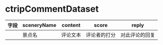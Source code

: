 # ctripCommentDataset

| 字段             | sceneryName  | content  | score  | reply |  
| -------------------- | -------- | ---------- | -------- | ------------ | 
|  |景点名  | 评论文本 | 评论者的打分  | 对此评论的回复        | 
